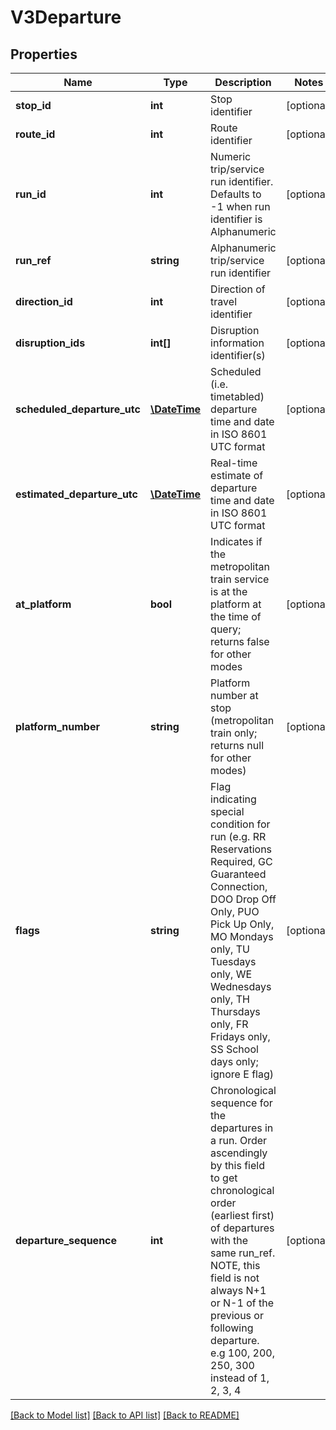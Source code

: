 # V3Departure

## Properties
Name | Type | Description | Notes
------------ | ------------- | ------------- | -------------
**stop_id** | **int** | Stop identifier | [optional] 
**route_id** | **int** | Route identifier | [optional] 
**run_id** | **int** | Numeric trip/service run identifier. Defaults to -1 when run identifier is Alphanumeric | [optional] 
**run_ref** | **string** | Alphanumeric trip/service run identifier | [optional] 
**direction_id** | **int** | Direction of travel identifier | [optional] 
**disruption_ids** | **int[]** | Disruption information identifier(s) | [optional] 
**scheduled_departure_utc** | [**\DateTime**](\DateTime.md) | Scheduled (i.e. timetabled) departure time and date in ISO 8601 UTC format | [optional] 
**estimated_departure_utc** | [**\DateTime**](\DateTime.md) | Real-time estimate of departure time and date in ISO 8601 UTC format | [optional] 
**at_platform** | **bool** | Indicates if the metropolitan train service is at the platform at the time of query; returns false for other modes | [optional] 
**platform_number** | **string** | Platform number at stop (metropolitan train only; returns null for other modes) | [optional] 
**flags** | **string** | Flag indicating special condition for run (e.g. RR Reservations Required, GC Guaranteed Connection, DOO Drop Off Only, PUO Pick Up Only, MO Mondays only, TU Tuesdays only, WE Wednesdays only, TH Thursdays only, FR Fridays only, SS School days only; ignore E flag) | [optional] 
**departure_sequence** | **int** | Chronological sequence for the departures in a run. Order ascendingly by this field to get chronological order (earliest first) of departures with the same run_ref. NOTE, this field is not always N+1 or N-1 of the previous or following departure. e.g 100, 200, 250, 300 instead of 1, 2, 3, 4 | [optional] 

[[Back to Model list]](../../README.md#documentation-for-models) [[Back to API list]](../../README.md#documentation-for-api-endpoints) [[Back to README]](../../README.md)

